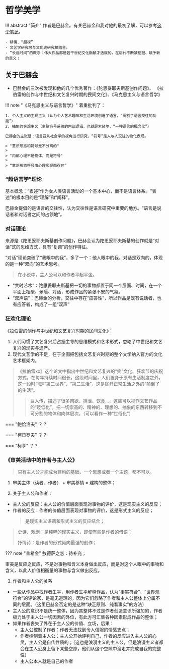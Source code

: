 # 哲学美学

!!! abstract "简介"
    作者是巴赫金。有关巴赫金和我对他的最初了解，可以参考[这个笔记](../Literature/Literacy/Western_humanist/BakhtinianLiteraryCriticism.md)。

    - 移情、“超视”
    - 文艺学研究可与文化史研究相结合。
    - “长远时间”的概念：伟大作品都是若干世纪文化酝酿才造就的，在后代不断被挖掘、赋予新的意义；

## 关于巴赫金


- 巴赫金的三次被发现和他的几个优秀著作：《陀思妥耶夫斯基创作问题》、 《拉伯雷的创作与中世纪和文艺复兴时期的民间文化》、《马克思主义与语言哲学》


!!! note "《马克思主义与语言哲学》"
    着重批判了：

    1. 个人主义的主观主义（认为个人艺术趣味和生活环境创造了语言，“阉割了语言交往的功能”）
    2. 抽象的客观主义（主张符号系统的内部逻辑，也就是索绪尔，“一种语言的概念化”）

    巴赫金的主张是：语言要从社会学的视角进行研究，“符号”是人与人交往的物化表现。

    > "意识形态和符号是不分离的"
    > 
    > "内部心理不是物体，而是符号"
    > 
    > “意识形态符号由心理实现而存在”


### “超语言学”理论

基本概念：“表述”作为女人类语言活动的一个基本中心，而不是语言体系。“表述”的根本目的是“理解”和“阐释”。

巴赫金提倡的是语言的交往性，认为交往性是语言研究中重要的地方。“语言是说话者和对话者之间的占领地”。

### 对话理论 

来源是《陀思妥耶夫斯基创作问题》，巴赫金认为陀思妥耶夫斯基的创作就是“对话”式的思维方式，具有“复调”的创作特征。

“对话”理论突破了“我眼中的我”，多了一个：他人眼中的我。对话是双向的，体现的是一种“双向”的艺术思考。

> 在小说中，主人公可以和作者平起平坐。

- “共时艺术”：陀思妥耶夫斯基把一切的事物都置于同一个层面、时间，在一个平面上相聚、矛盾、对话，形成作品的紧张不安的气氛。
- “双声语”：巴赫金的分析，交往中存在“应答性”，所以作品是既有说话者，也有应答者，构成了一组“双声”


### 狂欢化理论

《拉伯雷的创作与中世纪和文艺复兴时期的民间文化》：

1. 人们习惯了文艺复兴后占据主导的思维模式和艺术形式，忽略了中世纪和文艺复兴的现实与遗产。
2. 现代文艺学的不足，在于企图把包括文艺复兴时期的整个文学纳入官方的文化艺术框架内。


> 《拉伯雷xx》这个论文中指出中世纪和文艺复兴的“笑”文化、狂欢节的庆祝方式。在每年持续时间很长，这段时间里，人们置身于原有生活制度之外，这一段时间是“第二世界”、“第二生活”，这是除开正常生活之外的“颠倒了的生活”。
>
> > 巨人传，描述了很多肉欲、排泄、饮食...，这些可以视作文艺作品的“贬低化”，把一切崇高的、精神的、理想的、抽象的东西转移到不可分割的物体和肉体层次。（可以看作一种“世俗化”）


=== "鲍恰洛夫"
    ？？

=== "柯日罗夫"
    ？？

=== "柯亨"
    ？？


### 《审美活动中的作者与主人公》

> 只有主人公才能成为建构的基础，一个思想或者一个主题，都不可以。

1. 审美主体（读者、作者） + 审美移情 = 建构的整体；


2. 关于主人公和作者：

- 主人公的反应：主人公的价值层面表现对事物的评价，这是现实主义的反应；
- 作者的反应：作者的价值层面表现对事物的评价，这是形式主义的反应；
    > 是现实主义语调和形式主义的反应结合；

> 史诗、戏剧：是纯粹的现实主义，即使有些是作者的借语；
>
> 抒情诗：是作者的形式倾向最强的创作；

??? note "普希金"
    敖德萨之恋：待补充；

审美是反应之反应，不是对事物和含义本身做出反应，而是对这个人眼中的事物和含义，以此人价值相衡量的事物与含义做出反应。


3. 作者和主人公的关系

- 一些从作品中找作者生平，用作者生平解释作品，认为“事实符合”、“世界观符合”的评论家，是毫无道理的，因为它们忽略了作者和主人公整体上分属不同的层面。（这里巴赫金否定的是这种“缺乏原则、纯看事实”的方法）
- 主人公的意识不是统一整体，因为其整体不过是作者创造意识所强加的，作者极力处于主人公一切因素的外位，有此方可汇集各种因素形成作品的整体；
- 如果作者丧失了外在于主人公的价值、立场，后果：
    - 主人公控制了作者：作者无法找到令人信服的情感支点；
    - 作者控制着主人公：主人公开始评判自己，作者的反应进入主人公的心灵，主人公是自传性质的；（这也是浪漫主义的主人公，但是浪漫主义者都会在主人公身上留下某些空隙，他们从这个空隙中溜走并完成自我的完整性）
    - 主人公本人就是自己的作者